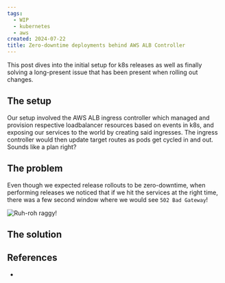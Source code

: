 ```yaml
---
tags:
  - WIP
  - kubernetes
  - aws
created: 2024-07-22
title: Zero-downtime deployments behind AWS ALB Controller
---
```



This post dives into the initial setup for k8s releases as well as finally solving a long-present issue that has been present when rolling out changes.

## The setup

Our  setup involved the AWS ALB ingress controller which managed and provision respective loadbalancer resources based on events in k8s, and exposing our services to the world by creating said ingresses. The ingress controller would then update target routes as pods get cycled in and out. Sounds like a plan right?

## The problem

Even though we expected release rollouts to be zero-downtime, when performing releases we noticed that if we hit the services at the right time, there was a few second window where we would see `502 Bad Gateway`!

![Ruh-roh raggy!](https://res.cloudinary.com/drwjkxxud/image/upload/v1722577813/giphy_1_dow8oh.gif)

## The solution



## References

- 
